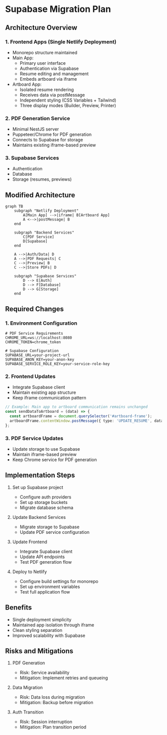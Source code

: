 # Supabase Migration Plan

## Architecture Overview

### 1. Frontend Apps (Single Netlify Deployment)
- Monorepo structure maintained
- Main App:
  - Primary user interface
  - Authentication via Supabase
  - Resume editing and management
  - Embeds artboard via iframe
- Artboard App:
  - Isolated resume rendering
  - Receives data via postMessage
  - Independent styling (CSS Variables + Tailwind)
  - Three display modes (Builder, Preview, Printer)

### 2. PDF Generation Service
- Minimal NestJS server
- Puppeteer/Chrome for PDF generation
- Connects to Supabase for storage
- Maintains existing iframe-based preview

### 3. Supabase Services
- Authentication
- Database
- Storage (resumes, previews)

## Modified Architecture

```mermaid
graph TB
    subgraph "Netlify Deployment"
        A[Main App] -->|iframe| B[Artboard App]
        A <-->|postMessage| B
    end

    subgraph "Backend Services"
        C[PDF Service]
        D[Supabase]
    end

    A -->|Auth/Data| D
    A -->|PDF Requests| C
    C -->|Preview| B
    C -->|Store PDFs| D
    
    subgraph "Supabase Services"
        D --> E[Auth]
        D --> F[Database]
        D --> G[Storage]
    end
```

## Required Changes

### 1. Environment Configuration
```env
# PDF Service Requirements
CHROME_URL=ws://localhost:8080
CHROME_TOKEN=chrome_token

# Supabase Configuration
SUPABASE_URL=your-project-url
SUPABASE_ANON_KEY=your-anon-key
SUPABASE_SERVICE_ROLE_KEY=your-service-role-key
```

### 2. Frontend Updates
- Integrate Supabase client
- Maintain existing app structure
- Keep iframe communication pattern
```typescript
// Example: Main app to artboard communication remains unchanged
const sendDataToArtboard = (data) => {
  const artboardFrame = document.querySelector('#artboard-frame');
  artboardFrame.contentWindow.postMessage({ type: 'UPDATE_RESUME', data }, '*');
};
```

### 3. PDF Service Updates
- Update storage to use Supabase
- Maintain iframe-based preview
- Keep Chrome service for PDF generation

## Implementation Steps

1. Set up Supabase project
   - Configure auth providers
   - Set up storage buckets
   - Migrate database schema

2. Update Backend Services
   - Migrate storage to Supabase
   - Update PDF service configuration

3. Update Frontend
   - Integrate Supabase client
   - Update API endpoints
   - Test PDF generation flow

4. Deploy to Netlify
   - Configure build settings for monorepo
   - Set up environment variables
   - Test full application flow

## Benefits
- Single deployment simplicity
- Maintained app isolation through iframe
- Clean styling separation
- Improved scalability with Supabase

## Risks and Mitigations

1. PDF Generation
   - Risk: Service availability
   - Mitigation: Implement retries and queueing

2. Data Migration
   - Risk: Data loss during migration
   - Mitigation: Backup before migration

3. Auth Transition
   - Risk: Session interruption
   - Mitigation: Plan transition period